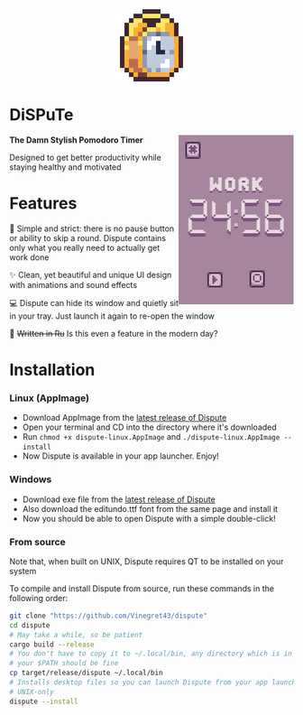 
<div align="Center" display="inline-block">
<img src="assets/dispute.png" width="128px"/>
</div>


# DiSPuTe
<img src="assets/screenshot.jpg" align="right" height="300px"/>

**The Damn Stylish Pomodoro Timer**

Designed to get better productivity while staying healthy and motivated

# Features
🎯 Simple and strict: there is no pause button or ability to skip a round.
Dispute contains only what you really need to actually get work done

✨ Clean, yet beautiful and unique UI design with animations and sound effects

💻 Dispute can hide its window and quietly sit in your tray. Just launch it
again to re-open the window

🦀 <s>Written in Ru</s> Is this even a feature in the modern day?


# Installation

### Linux (AppImage)
 - Download AppImage from the [latest release of Dispute](https://github.com/Vinegret43/dispute/releases/latest)
 - Open your terminal and CD into the directory where it's downloaded
 - Run `chmod +x dispute-linux.AppImage` and `./dispute-linux.AppImage --install`
 - Now Dispute is available in your app launcher. Enjoy!

### Windows
 - Download exe file from the [latest release of Dispute](https://github.com/Vinegret43/dispute/releases/latest)
 - Also download the editundo.ttf font from the same page and install it
 - Now you should be able to open Dispute with a simple double-click!

### From source
Note that, when built on UNIX, Dispute requires QT to be installed on your
system

To compile and install Dispute from source, run these commands in the
following order:
```sh
git clone "https://github.com/Vinegret43/dispute"
cd dispute
# May take a while, so be patient
cargo build --release
# You don't have to copy it to ~/.local/bin, any directory which is in
# your $PATH should be fine
cp target/release/dispute ~/.local/bin
# Installs desktop files so you can launch Dispute from your app launcher.
# UNIX-only
dispute --install
```
